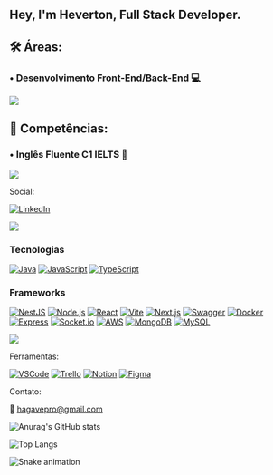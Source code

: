 ## Hey, I'm Heverton, Full Stack Developer.

## 🛠 Áreas:
### • Desenvolvimento Front-End/Back-End 💻

<img src="https://user-images.githubusercontent.com/73097560/115834477-dbab4500-a447-11eb-908a-139a6edaec5c.gif">

## 💼 Competências:
### • Inglês Fluente C1 IELTS 📘 

<img src="https://user-images.githubusercontent.com/73097560/115834477-dbab4500-a447-11eb-908a-139a6edaec5c.gif">

Social:

[![LinkedIn](https://img.shields.io/badge/LinkedIn-0077B5?style=for-the-badge&logo=linkedin&logoColor=white)](https://www.linkedin.com/in/heverton-vinicius/)

<img src="https://user-images.githubusercontent.com/73097560/115834477-dbab4500-a447-11eb-908a-139a6edaec5c.gif">

### Tecnologias

[![Java](https://img.shields.io/badge/Java-007396?style=for-the-badge&logo=java&logoColor=white)]()
[![JavaScript](https://img.shields.io/badge/JavaScript-F7DF1E?style=for-the-badge&logo=javascript&logoColor=black)]()
[![TypeScript](https://img.shields.io/badge/TypeScript-007ACC?style=for-the-badge&logo=typescript&logoColor=white)]()

### Frameworks

[![NestJS](https://img.shields.io/badge/NestJS-E0234E?style=for-the-badge&logo=nestjs&logoColor=white)]()
[![Node.js](https://img.shields.io/badge/Node.js-339933?style=for-the-badge&logo=nodedotjs&logoColor=white)]()
[![React](https://img.shields.io/badge/React-20232A?style=for-the-badge&logo=react&logoColor=61DAFB)]()
[![Vite](https://img.shields.io/badge/Vite-646CFF.svg?style=for-the-badge&logo=Vite&logoColor=white)]()
[![Next.js](https://img.shields.io/badge/Next.js-000000?style=for-the-badge&logo=nextdotjs&logoColor=white)]()
[![Swagger](https://img.shields.io/badge/Swagger-85EA2D?style=for-the-badge&logo=swagger&logoColor=black)]()
[![Docker](https://img.shields.io/badge/Docker-2496ED?style=for-the-badge&logo=docker&logoColor=white)]()
[![Express](https://img.shields.io/badge/Express-000000?style=for-the-badge&logo=express&logoColor=white)]()
[![Socket.io](https://img.shields.io/badge/Socket.io-010101?style=for-the-badge&logo=socketdotio&logoColor=white)]()
[![AWS](https://img.shields.io/badge/Amazon_AWS-232F3E?style=for-the-badge&logo=amazonaws&logoColor=white)]()
[![MongoDB](https://img.shields.io/badge/MongoDB-47A248?style=for-the-badge&logo=mongodb&logoColor=white)]()
[![MySQL](https://img.shields.io/badge/MySQL-4479A1?style=for-the-badge&logo=mysql&logoColor=white)]()

<img src="https://user-images.githubusercontent.com/73097560/115834477-dbab4500-a447-11eb-908a-139a6edaec5c.gif">

Ferramentas:

[![VSCode](https://img.shields.io/badge/Visual_Studio_Code-0078D4?style=for-the-badge&logo=visual%20studio%20code&logoColor=white)]()
[![Trello](https://img.shields.io/badge/Trello-0052CC?style=for-the-badge&logo=trello&logoColor=white)]()
[![Notion](https://img.shields.io/badge/Notion-000000.svg?style=for-the-badge&logo=Notion&logoColor=white)]()
[![Figma](https://img.shields.io/badge/Figma-F24E1E.svg?style=for-the-badge&logo=Figma&logoColor=white)]()

Contato:

📧 hagavepro@gmail.com

![Anurag's GitHub stats](https://github-readme-stats.vercel.app/api?username=Hagave&show_icons=true&theme=tokyonight)

![Top Langs](https://github-readme-stats.vercel.app/api/top-langs/?username=Hagave&layout=compact&theme=tokyonight)

![Snake animation](https://github.com/Hagave/Hagave/blob/output/github-contribution-grid-snake.svg)
